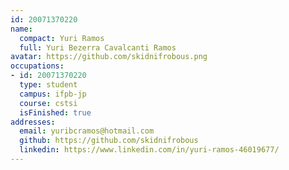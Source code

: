 ```yaml
---
id: 20071370220
name:
  compact: Yuri Ramos
  full: Yuri Bezerra Cavalcanti Ramos
avatar: https://github.com/skidnifrobous.png
occupations:
- id: 20071370220
  type: student
  campus: ifpb-jp
  course: cstsi
  isFinished: true
addresses:
  email: yuribcramos@hotmail.com
  github: https://github.com/skidnifrobous
  linkedin: https://www.linkedin.com/in/yuri-ramos-46019677/
---
```

